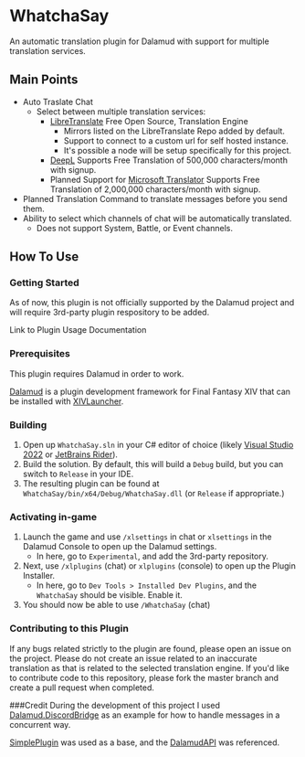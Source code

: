 # WhatchaSay

An automatic translation plugin for Dalamud with support for multiple translation services.

## Main Points

* Auto Traslate Chat
  * Select between multiple translation services:
    * [LibreTranslate] Free Open Source, Translation Engine
      * Mirrors listed on the LibreTranslate Repo added by default.
      * Support to connect to a custom url for self hosted instance.
      * It's possible a node will be setup specifically for this project.
    * [DeepL] Supports Free Translation of 500,000 characters/month with signup.
    * Planned Support for [Microsoft Translator][Microsoft-Translator] Supports Free Translation of 2,000,000 characters/month with signup.
* Planned Translation Command to translate messages before you send them.
* Ability to select which channels of chat will be automatically translated.
  * Does not support System, Battle, or Event channels.
  
[LibreTranslate]: https://github.com/LibreTranslate/LibreTranslate
[DeepL]: https://deepl.com/translator
[Microsoft-Translator]: https://www.microsoft.com/translator/personal/
## How To Use

### Getting Started

As of now, this plugin is not officially supported by the Dalamud project and will require 3rd-party plugin respository to be added.

Link to Plugin Usage Documentation

### Prerequisites

This plugin requires Dalamud in order to work.

[Dalamud] is a plugin development framework for Final Fantasy XIV that can be installed with [XIVLauncher].

[Dalamud]: https://github.com/goatcorp/Dalamud
[XIVLauncher]: https://goatcorp.github.io/

### Building

1. Open up `WhatchaSay.sln` in your C# editor of choice (likely [Visual Studio 2022](https://visualstudio.microsoft.com) or [JetBrains Rider](https://www.jetbrains.com/rider/)).
2. Build the solution. By default, this will build a `Debug` build, but you can switch to `Release` in your IDE.
3. The resulting plugin can be found at `WhatchaSay/bin/x64/Debug/WhatchaSay.dll` (or `Release` if appropriate.)

### Activating in-game

1. Launch the game and use `/xlsettings` in chat or `xlsettings` in the Dalamud Console to open up the Dalamud settings.
    * In here, go to `Experimental`, and add the 3rd-party repository.
2. Next, use `/xlplugins` (chat) or `xlplugins` (console) to open up the Plugin Installer.
    * In here, go to `Dev Tools > Installed Dev Plugins`, and the `WhatchaSay` should be visible. Enable it.
3. You should now be able to use `/WhatchaSay` (chat)

### Contributing to this Plugin
If any bugs related strictly to the plugin are found, please open an issue on the project. Please do not create an issue related to an inaccurate translation as that is related to the selected translation engine. If you'd like to contribute code to this repository, please fork the master branch and create a pull request when completed.

###Credit
During the development of this project I used [Dalamud.DiscordBridge][DalamudLink] as an example for how to handle messages in a concurrent way.

[SimplePlugin] was used as a base, and the [DalamudAPI] was referenced.

[DalamudLink]: https://github.com/goaaats/Dalamud.DiscordBridge
[SimplePlugin]: https://github.com/goatcorp/SamplePlugin
[DalamudAPI]: https://goatcorp.github.io/Dalamud/api/index.html